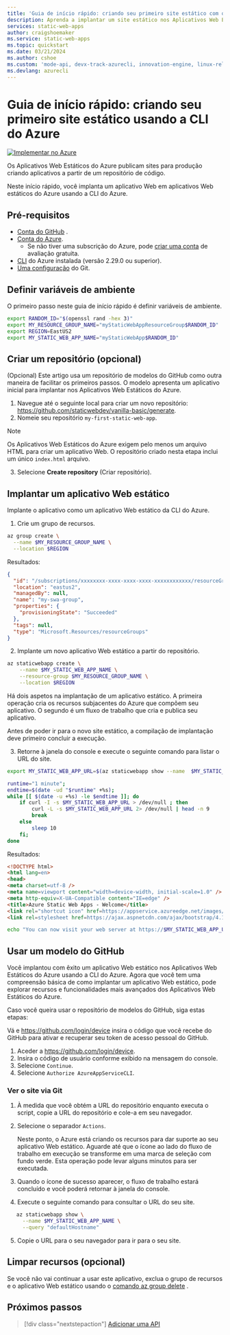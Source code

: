 ```yaml
---
title: 'Guia de início rápido: criando seu primeiro site estático com os Aplicativos Web Estáticos do Azure usando a CLI'
description: Aprenda a implantar um site estático nos Aplicativos Web Estáticos do Azure com a CLI do Azure.
services: static-web-apps
author: craigshoemaker
ms.service: static-web-apps
ms.topic: quickstart
ms.date: 03/21/2024
ms.author: cshoe
ms.custom: 'mode-api, devx-track-azurecli, innovation-engine, linux-related-content'
ms.devlang: azurecli
---
```


# Guia de início rápido: criando seu primeiro site estático usando a CLI do Azure

[![Implementar no Azure](https://aka.ms/deploytoazurebutton)](https://go.microsoft.com/fwlink/?linkid=2262845)

Os Aplicativos Web Estáticos do Azure publicam sites para produção criando aplicativos a partir de um repositório de código.

Neste início rápido, você implanta um aplicativo Web em aplicativos Web estáticos do Azure usando a CLI do Azure.

## Pré-requisitos

- [Conta do GitHub](https://github.com) .
- [Conta do Azure](https://portal.azure.com).
  - Se não tiver uma subscrição do Azure, pode [criar uma conta](https://azure.microsoft.com/free) de avaliação gratuita.
- [CLI](/cli/azure/install-azure-cli) do Azure instalada (versão 2.29.0 ou superior).
- [Uma configuração](https://www.git-scm.com/downloads) do Git. 

## Definir variáveis de ambiente

O primeiro passo neste guia de início rápido é definir variáveis de ambiente.

```bash
export RANDOM_ID="$(openssl rand -hex 3)"
export MY_RESOURCE_GROUP_NAME="myStaticWebAppResourceGroup$RANDOM_ID"
export REGION=EastUS2
export MY_STATIC_WEB_APP_NAME="myStaticWebApp$RANDOM_ID"
```

## Criar um repositório (opcional)

(Opcional) Este artigo usa um repositório de modelos do GitHub como outra maneira de facilitar os primeiros passos. O modelo apresenta um aplicativo inicial para implantar nos Aplicativos Web Estáticos do Azure.

1. Navegue até o seguinte local para criar um novo repositório: https://github.com/staticwebdev/vanilla-basic/generate.
2. Nomeie seu repositório `my-first-static-web-app`.

> [!NOTE]
> Os Aplicativos Web Estáticos do Azure exigem pelo menos um arquivo HTML para criar um aplicativo Web. O repositório criado nesta etapa inclui um único `index.html` arquivo.

3. Selecione **Create repository** (Criar repositório).

## Implantar um aplicativo Web estático

Implante o aplicativo como um aplicativo Web estático da CLI do Azure.

1. Crie um grupo de recursos.

```bash
az group create \
  --name $MY_RESOURCE_GROUP_NAME \
  --location $REGION
```

Resultados:
<!-- expected_similarity=0.3 -->
```json
{
  "id": "/subscriptions/xxxxxxxx-xxxx-xxxx-xxxx-xxxxxxxxxxxx/resourceGroups/my-swa-group",
  "location": "eastus2",
  "managedBy": null,
  "name": "my-swa-group",
  "properties": {
    "provisioningState": "Succeeded"
  },
  "tags": null,
  "type": "Microsoft.Resources/resourceGroups"
}
```

2. Implante um novo aplicativo Web estático a partir do repositório.

```bash
az staticwebapp create \
    --name $MY_STATIC_WEB_APP_NAME \
    --resource-group $MY_RESOURCE_GROUP_NAME \
    --location $REGION 
```

Há dois aspetos na implantação de um aplicativo estático. A primeira operação cria os recursos subjacentes do Azure que compõem seu aplicativo. O segundo é um fluxo de trabalho que cria e publica seu aplicativo.

Antes de poder ir para o novo site estático, a compilação de implantação deve primeiro concluir a execução.

3. Retorne à janela do console e execute o seguinte comando para listar o URL do site.

```bash
export MY_STATIC_WEB_APP_URL=$(az staticwebapp show --name  $MY_STATIC_WEB_APP_NAME --resource-group $MY_RESOURCE_GROUP_NAME --query "defaultHostname" -o tsv)
```

```bash
runtime="1 minute";
endtime=$(date -ud "$runtime" +%s);
while [[ $(date -u +%s) -le $endtime ]]; do
    if curl -I -s $MY_STATIC_WEB_APP_URL > /dev/null ; then 
        curl -L -s $MY_STATIC_WEB_APP_URL 2> /dev/null | head -n 9
        break
    else 
        sleep 10
    fi;
done
```

Resultados:
<!-- expected_similarity=0.3 -->
```HTML
<!DOCTYPE html>
<html lang=en>
<head>
<meta charset=utf-8 />
<meta name=viewport content="width=device-width, initial-scale=1.0" />
<meta http-equiv=X-UA-Compatible content="IE=edge" />
<title>Azure Static Web Apps - Welcome</title>
<link rel="shortcut icon" href=https://appservice.azureedge.net/images/static-apps/v3/favicon.svg type=image/x-icon />
<link rel=stylesheet href=https://ajax.aspnetcdn.com/ajax/bootstrap/4.1.1/css/bootstrap.min.css crossorigin=anonymous />
```

```bash
echo "You can now visit your web server at https://$MY_STATIC_WEB_APP_URL"
```

## Usar um modelo do GitHub

Você implantou com êxito um aplicativo Web estático nos Aplicativos Web Estáticos do Azure usando a CLI do Azure. Agora que você tem uma compreensão básica de como implantar um aplicativo Web estático, pode explorar recursos e funcionalidades mais avançados dos Aplicativos Web Estáticos do Azure.

Caso você queira usar o repositório de modelos do GitHub, siga estas etapas:

Vá e https://github.com/login/device insira o código que você recebe do GitHub para ativar e recuperar seu token de acesso pessoal do GitHub.

1. Aceder a https://github.com/login/device.
2. Insira o código de usuário conforme exibido na mensagem do console.
3. Selecione `Continue`.
4. Selecione `Authorize AzureAppServiceCLI`.

### Ver o site via Git

1. À medida que você obtém a URL do repositório enquanto executa o script, copie a URL do repositório e cole-a em seu navegador.
2. Selecione o separador `Actions`.

   Neste ponto, o Azure está criando os recursos para dar suporte ao seu aplicativo Web estático. Aguarde até que o ícone ao lado do fluxo de trabalho em execução se transforme em uma marca de seleção com fundo verde. Esta operação pode levar alguns minutos para ser executada.

3. Quando o ícone de sucesso aparecer, o fluxo de trabalho estará concluído e você poderá retornar à janela do console.
4. Execute o seguinte comando para consultar o URL do seu site.
```bash
   az staticwebapp show \
     --name $MY_STATIC_WEB_APP_NAME \
     --query "defaultHostname"
```
5. Copie o URL para o seu navegador para ir para o seu site.

## Limpar recursos (opcional)

Se você não vai continuar a usar este aplicativo, exclua o grupo de recursos e o aplicativo Web estático usando o [comando az group delete](/cli/azure/group#az-group-delete) .

## Próximos passos

> [!div class="nextstepaction"]
> [Adicionar uma API](add-api.md)